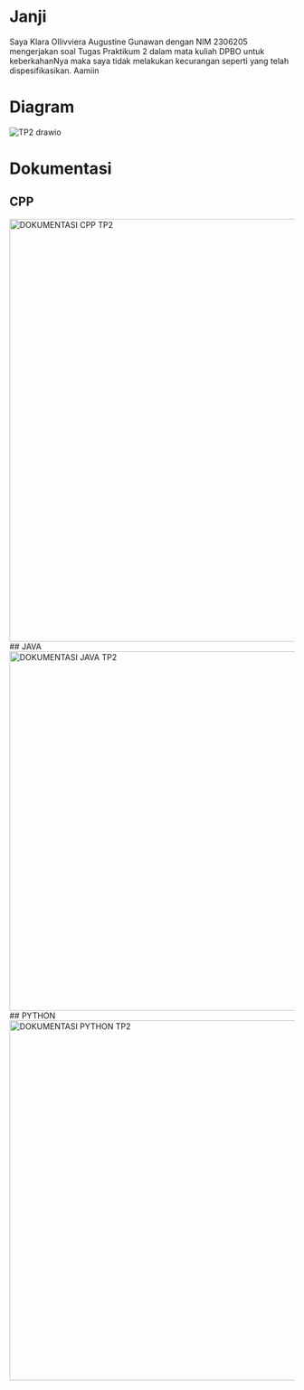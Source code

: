 # Janji
Saya Klara Ollivviera Augustine Gunawan dengan NIM 2306205 mengerjakan soal Tugas Praktikum 2 dalam mata kuliah DPBO untuk keberkahanNya maka saya tidak melakukan kecurangan seperti yang telah dispesifikasikan. Aamiin

# Diagram
![TP2 drawio](https://github.com/user-attachments/assets/1b74746c-33dd-4cb8-a191-17a77baed7c5)

# Dokumentasi
## CPP
<img width="748" alt="DOKUMENTASI CPP TP2" src="https://github.com/user-attachments/assets/62c4a9be-3971-4407-a65f-78e30f5035e3" />
## JAVA
<img width="636" alt="DOKUMENTASI JAVA TP2" src="https://github.com/user-attachments/assets/987df9a7-53fa-488d-ad19-09ce408469b0" />
## PYTHON
<img width="637" alt="DOKUMENTASI PYTHON TP2" src="https://github.com/user-attachments/assets/ab6b4db3-b88f-4ce5-b035-c13211d92fed" />
